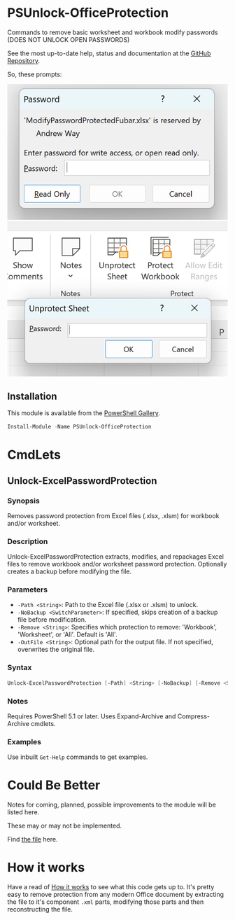 # PSUnlock-OfficeProtection
Commands to remove basic worksheet and workbook modify passwords (DOES NOT UNLOCK OPEN PASSWORDS)

See the most up-to-date help, status and documentation at the [GitHub Repository](https://github.com/AndrewWayLCA/PSUnlock-OfficeProtection).

So, these prompts:

![Excel Modify Password Prompt](Images/ExcelModifyPasswordPrompt.png)
![Excel Worksheet Protect Prompt](Images/ExcelWorksheetProtectPrompt.png)

## Installation
This module is available from the [PowerShell Gallery](https://www.powershellgallery.com/packages/PSUnlock-OfficeProtection).
```powershell
Install-Module -Name PSUnlock-OfficeProtection
```

# CmdLets
## Unlock-ExcelPasswordProtection
### Synopsis
Removes password protection from Excel files (.xlsx, .xlsm) for workbook and/or worksheet.

### Description
Unlock-ExcelPasswordProtection extracts, modifies, and repackages Excel files to remove workbook and/or worksheet password protection. Optionally creates a backup before modifying the file.

### Parameters
- `-Path <String>`: Path to the Excel file (.xlsx or .xlsm) to unlock.
- `-NoBackup <SwitchParameter>`: If specified, skips creation of a backup file before modification.
- `-Remove <String>`: Specifies which protection to remove: 'Workbook', 'Worksheet', or 'All'. Default is 'All'.
- `-OutFile <String>`: Optional path for the output file. If not specified, overwrites the original file.

### Syntax
```powershell
Unlock-ExcelPasswordProtection [-Path] <String> [-NoBackup] [-Remove <String>] [-OutFile <String>] [<CommonParameters>]
```

### Notes
Requires PowerShell 5.1 or later. Uses Expand-Archive and Compress-Archive cmdlets.

### Examples
Use inbuilt `Get-Help` commands to get examples.

# Could Be Better
Notes for coming, planned, possible improvements to the module will be listed here.

These may or may not be implemented.

Find [the file](CBB.md) here.

# How it works
Have a read of [How it works](How-It-Works.md) to see what this code gets up to. It's pretty easy to remove protection from any modern Office document by extracting the file to it's component `.xml` parts, modifying those parts and then reconstructing the file.